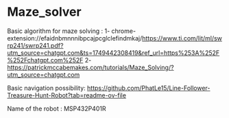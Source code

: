 # Maze_solver

Basic algorithm for maze solving :
1- chrome-extension://efaidnbmnnnibpcajpcglclefindmkaj/https://www.ti.com/lit/ml/swrp241/swrp241.pdf?utm_source=chatgpt.com&ts=1749442308419&ref_url=https%253A%252F%252Fchatgpt.com%252F
2- https://patrickmccabemakes.com/tutorials/Maze_Solving/?utm_source=chatgpt.com

Basic navigation possibility:
https://github.com/PhatLe15/Line-Follower-Treasure-Hunt-Robot?tab=readme-ov-file

Name of the robot : MSP432P401R
